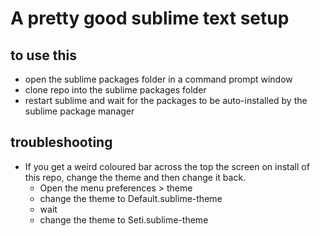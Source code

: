 # A pretty good sublime text setup

## to use this
* open the sublime packages folder in a command prompt window
* clone repo into the sublime packages folder
* restart sublime and wait for the packages to be auto-installed by the sublime package manager

## troubleshooting
 * If you get a weird coloured bar across the top the screen on install of this repo, change the theme and then change it back.
    *  Open the menu preferences > theme
    *  change the theme to Default.sublime-theme
    *  wait
    *  change the theme to Seti.sublime-theme